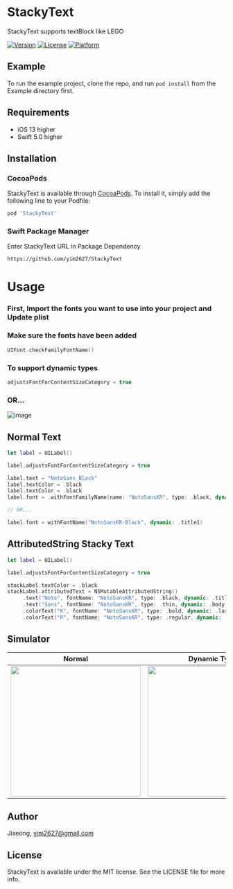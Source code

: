 # StackyText

StackyText supports textBlock like LEGO

[![Version](https://img.shields.io/cocoapods/v/StackyText.svg?style=flat)](https://cocoapods.org/pods/StackyText)
[![License](https://img.shields.io/cocoapods/l/StackyText.svg?style=flat)](https://cocoapods.org/pods/StackyText)
[![Platform](https://img.shields.io/cocoapods/p/StackyText.svg?style=flat)](https://cocoapods.org/pods/StackyText)

## Example

To run the example project, clone the repo, and run `pod install` from the Example directory first.

## Requirements

- iOS 13 higher
- Swift 5.0 higher

## Installation

### CocoaPods

StackyText is available through [CocoaPods](https://cocoapods.org). To install
it, simply add the following line to your Podfile:

```ruby
pod 'StackyText'
```

### Swift Package Manager

Enter StackyText URL in Package Dependency

```
https://github.com/yim2627/StackyText
```

# Usage

### First, Import the fonts you want to use into your project and Update plist

### Make sure the fonts have been added

```swift
UIFont.checkFamilyFontName()
```

### To support dynamic types

```swift
adjustsFontForContentSizeCategory = true
```
### OR...

![image](https://user-images.githubusercontent.com/70251136/175895805-9a9853e6-ffcb-45c1-a7bc-5c3c5583f2ce.png)

## Normal Text
```swift
let label = UILabel()

label.adjustsFontForContentSizeCategory = true

label.text = "NotoSans_Black"
label.textColor = .black
label.textColor = .black
label.font = .withFontFamilyName(name: "NotoSansKR", type: .black, dynamic: .title1)

// OR...

label.font = withFontName("NotoSansKR-Black", dynamic: .title1)
```

## AttributedString Stacky Text
```swift
let label = UILabel()

label.adjustsFontForContentSizeCategory = true

stackLabel.textColor = .black
stackLabel.attributedText = NSMutableAttributedString()
     .text("Noto", fontName: "NotoSansKR", type: .black, dynamic: .title1)
     .text("Sans", fontName: "NotoSansKR", type: .thin, dynamic: .body)
     .colorText("K", fontName: "NotoSansKR", type: .bold, dynamic: .largeTitle, color: .systemBlue)
     .colorText("R", fontName: "NotoSansKR", type: .regular, dynamic: .largeTitle, color: .systemRed)
```

## Simulator
|Normal|Dynamic Type|
|:---:|:---:|
|<img src="https://user-images.githubusercontent.com/70251136/175892745-b7109ffa-8a42-4051-89d9-ded6f32c8818.png" width="300">|<img src="https://user-images.githubusercontent.com/70251136/175894207-f31fcad1-22db-4d35-aa12-aa7e97a21716.gif" width="300">|


## Author

Jiseong, yim2627@gmail.com

## License

StackyText is available under the MIT license. See the LICENSE file for more info.
